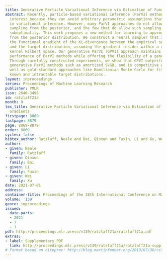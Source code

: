 ```yaml
---
title: Generative Particle Variational Inference via Estimation of Functional Gradients
abstract: Recently, particle-based variational inference (ParVI) methods have gained
  interest because they can avoid arbitrary parametric assumptions that are common
  in variational inference. However, many ParVI approaches do not allow arbitrary
  sampling from the posterior, and the few that do allow such sampling suffer from
  suboptimality. This work proposes a new method for learning to approximately sample
  from the posterior distribution. We construct a neural sampler that is trained with
  the functional gradient of the KL-divergence between the empirical sampling distribution
  and the target distribution, assuming the gradient resides within a reproducing
  kernel Hilbert space. Our generative ParVI (GPVI) approach maintains the asymptotic
  performance of ParVI methods while offering the flexibility of a generative sampler.
  Through carefully constructed experiments, we show that GPVI outperforms previous
  generative ParVI methods such as amortized SVGD, and is competitive with ParVI as
  well as gold-standard approaches like Hamiltonian Monte Carlo for fitting both exactly
  known and intractable target distributions.
layout: inproceedings
series: Proceedings of Machine Learning Research
publisher: PMLR
issn: 2640-3498
id: ratzlaff21a
month: 0
tex_title: Generative Particle Variational Inference via Estimation of Functional
  Gradients
firstpage: 8869
lastpage: 8879
page: 8869-8879
order: 8869
cycles: false
bibtex_author: Ratzlaff, Neale and Bai, Qinxun and Fuxin, Li and Xu, Wei
author:
- given: Neale
  family: Ratzlaff
- given: Qinxun
  family: Bai
- given: Li
  family: Fuxin
- given: Wei
  family: Xu
date: 2021-07-01
address:
container-title: Proceedings of the 38th International Conference on Machine Learning
volume: '139'
genre: inproceedings
issued:
  date-parts:
  - 2021
  - 7
  - 1
pdf: http://proceedings.mlr.press/v139/ratzlaff21a/ratzlaff21a.pdf
extras:
- label: Supplementary PDF
  link: http://proceedings.mlr.press/v139/ratzlaff21a/ratzlaff21a-supp.pdf
# Format based on citeproc: http://blog.martinfenner.org/2013/07/30/citeproc-yaml-for-bibliographies/
---
```

